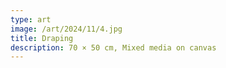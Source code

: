 ```yaml
---
type: art
image: /art/2024/11/4.jpg
title: Draping
description: 70 × 50 cm, Mixed media on canvas
---
```

